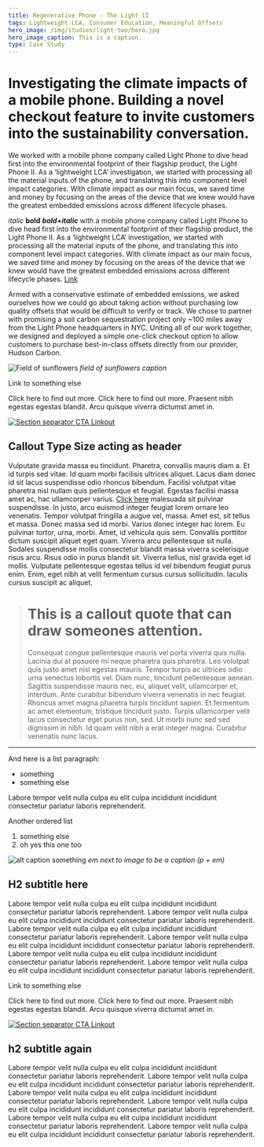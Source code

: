 ```yaml
---
title: Regenerative Phone - The Light II
tags: Lightweight LCA, Consumer Education, Meaningful Offsets
hero_image: /img/studies/light-two/hero.jpg
hero_image_caption: This is a caption.
type: Case Study
---
```

# Investigating the climate impacts of a mobile phone. Building a novel checkout feature to invite customers into the sustainability conversation.

We worked with a mobile phone company called Light Phone to dive head first into the environmental footprint of their flagship product, the Light Phone II. As a ‘lightweight LCA’ investigation, we started with processing all the material inputs of the phone, and translating this into component level impact categories. With climate impact as our main focus, we saved time and money by focusing on the areas of the device that we knew would have the greatest embedded emissions across different lifecycle phases.

*italic* **bold** ***bold+italic*** with a mobile phone company called Light Phone to dive head first into the environmental footprint of their flagship product, the Light Phone II. As a ‘lightweight LCA’ investigation, we started with processing all the material inputs of the phone, and translating this into component level impact categories. With climate impact as our main focus, we saved time and money by focusing on the areas of the device that we knew would have the greatest embedded emissions across different lifecycle phases. [Link](https://sanctuary.computer)

Armed with a conservative estimate of embedded emissions, we asked ourselves how we could go about taking action without purchasing low quality offsets that would be difficult to verify or track. We chose to partner with promising a soil carbon sequestration project only ~100 miles away from the Light Phone headquarters in NYC. Uniting all of our work together, we designed and deployed a simple one-click checkout option to allow customers to purchase best-in-class offsets directly from our provider, Hudson Carbon.

![Field of sunflowers](/img/studies/light-two/sunflower.jpg)
*field of sunflowers caption*

<div className="callout-card p1_5 md:p2 col-12 lg:col-8">
    <p className="text-eyebrow mb_25 md:mb_5">Link to something else</p>
    <p className="text-body-light mb1_5">
        <span className="color-black">
            Click here to find out more.
        </span>
        <span className="color-gray">
            Click here to find out more. Praesent nibh egestas egestas blandit. Arcu quisque viverra dictumst amet in.
        </span>
    </p>
    <a className="text-body-sm arrow-link color-blue pt_5 md:pt1_5" href="#">
        <img 
            className="mr_5"
            alt="Section separator"
            src="/img/squiggle-arrow-right.svg"
        />
            CTA Linkout
    </a>
</div>

## Callout Type Size acting as header

Vulputate gravida massa eu tincidunt. Pharetra, convallis mauris diam a. Et id turpis sed vitae. Id quam morbi facilisis ultrices aliquet. Lacus diam donec id sit lacus suspendisse odio rhoncus bibendum. Facilisi volutpat vitae pharetra nisl nullam quis pellentesque et feugiat. Egestas facilisi massa amet ac, hac ullamcorper varius. [Click here](#) malesuada sit pulvinar suspendisse. In justo, arcu euismod integer feugiat lorem ornare leo venenatis. Tempor volutpat fringilla a augue vel, massa. Amet est, sit tellus et massa. Donec massa sed id morbi. Varius donec integer hac lorem. Eu pulvinar tortor, urna, morbi. Amet, id vehicula quis sem. Convallis porttitor dictum suscipit aliquet eget quam. Viverra arcu pellentesque sit nulla. Sodales suspendisse mollis consectetur blandit massa viverra scelerisque risus arcu. Risus odio in purus blandit sit. Viverra tellus, nisl gravida eget id mollis. Vulputate pellentesque egestas tellus id vel bibendum feugiat purus enim. Enim, eget nibh at velit fermentum cursus cursus sollicitudin. Iaculis cursus suscipit ac aliquet.

> # This is a callout quote that can draw someones attention.
> Consequat congue pellentesque mauris vel porta viverra quis nulla. Lacinia dui at posuere mi neque pharetra quis pharetra. Leo volutpat quis justo amet nisl egestas mauris. Tempor turpis ac ultrices odio urna senectus lobortis vel. Diam nunc, tincidunt pellentesque aenean. Sagittis suspendisse mauris nec, eu, aliquet velit, ullamcorper et, interdum. Ante curabitur bibendum viverra venenatis in nec feugiat. Rhoncus amet magna pharetra turpis tincidunt sapien. Et fermentum ac amet elementum, tristique tincidunt justo. Turpis ullamcorper velit lacus consectetur eget purus non, sed. Ut morbi nunc sed sed dignissim in nibh. Id quam velit nibh a erat integer magna. Curabitur venenatis nunc lacus.

---

And here is a list paragraph:
- something 
- something else

Labore tempor velit nulla culpa eu elit culpa incididunt incididunt consectetur pariatur laboris reprehenderit.

Another ordered list
1. something else 
2. oh yes this one too

![alt caption something](/img/studies/light-two/hero.jpg)
*em next to image to be a caption (p + em)*

## H2 subtitle here

Labore tempor velit nulla culpa eu elit culpa incididunt incididunt consectetur pariatur laboris reprehenderit. Labore tempor velit nulla culpa eu elit culpa incididunt incididunt consectetur pariatur laboris reprehenderit. Labore tempor velit nulla culpa eu elit culpa incididunt incididunt consectetur pariatur laboris reprehenderit. Labore tempor velit nulla culpa eu elit culpa incididunt incididunt consectetur pariatur laboris reprehenderit. Labore tempor velit nulla culpa eu elit culpa incididunt incididunt consectetur pariatur laboris reprehenderit. Labore tempor velit nulla culpa eu elit culpa incididunt incididunt consectetur pariatur laboris reprehenderit.

<div className="callout-card p1_5 md:p2 col-12 lg:col-8">
    <p className="text-eyebrow mb_25 md:mb_5">Link to something else</p>
    <p className="text-body-light mb1_5">
        <span className="color-black">
            Click here to find out more.
        </span>
        <span className="color-gray">
            Click here to find out more. Praesent nibh egestas egestas blandit. Arcu quisque viverra dictumst amet in.
        </span>
    </p>
    <a className="text-body-sm arrow-link color-blue pt_5 md:pt1_5" href="#">
        <img 
            className="mr_5"
            alt="Section separator"
            src="/img/squiggle-arrow-right.svg"
        />
            CTA Linkout
    </a>
</div>

## h2 subtitle again

Labore tempor velit nulla culpa eu elit culpa incididunt incididunt consectetur pariatur laboris reprehenderit. Labore tempor velit nulla culpa eu elit culpa incididunt incididunt consectetur pariatur laboris reprehenderit. Labore tempor velit nulla culpa eu elit culpa incididunt incididunt consectetur pariatur laboris reprehenderit. Labore tempor velit nulla culpa eu elit culpa incididunt incididunt consectetur pariatur laboris reprehenderit. Labore tempor velit nulla culpa eu elit culpa incididunt incididunt consectetur pariatur laboris reprehenderit. Labore tempor velit nulla culpa eu elit culpa incididunt incididunt consectetur pariatur laboris reprehenderit.